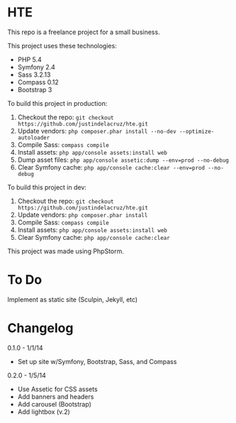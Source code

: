 HTE
==========
This repo is a freelance project for a small business.

This project uses these technologies:
*   PHP 5.4
*   Symfony 2.4
*   Sass 3.2.13
*   Compass 0.12
*   Bootstrap 3

To build this project in production:

1. Checkout the repo: `git checkout https://github.com/justindelacruz/hte.git`  
2. Update vendors: `php composer.phar install --no-dev --optimize-autoloader`  
3. Compile Sass: `compass compile`  
4. Install assets: `php app/console assets:install web`  
5. Dump asset files: `php app/console assetic:dump --env=prod --no-debug`
6. Clear Symfony cache: `php app/console cache:clear --env=prod --no-debug`  

To build this project in dev:

1. Checkout the repo: `git checkout https://github.com/justindelacruz/hte.git`  
2. Update vendors: `php composer.phar install`  
3. Compile Sass: `compass compile`  
4. Install assets: `php app/console assets:install web`  
5. Clear Symfony cache: `php app/console cache:clear`  

This project was made using PhpStorm.

To Do
==========
Implement as static site (Sculpin, Jekyll, etc)

Changelog
==========
0.1.0 - 1/1/14
- Set up site w/Symfony, Bootstrap, Sass, and Compass

0.2.0 - 1/5/14
- Use Assetic for CSS assets
- Add banners and headers
- Add carousel (Bootstrap)
- Add lightbox (v.2)

